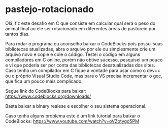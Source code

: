 # pastejo-rotacionado
Olá, fiz este desafio em C que consiste em calcular qual será o peso do animal final ao ele ser rotacionado em diferentes áreas de pastoreio por tantos dias.

Para rodar o programa eu aconselho baixar o CodeBlocks pois possui suas bibliotecas atualizadas, abra o arquivo por ele ou simplesmente crie um arquivo novo e copie e cole o código. Testei o código em alguns compiladores em C online, porém não obtive sucesso, pesquisei um pouco e vi que poderia ser por conta das bibliotecas desatualizadas dos sites.
Caso tenha um compilador em C fique a vontade para usar como o dev++ ou o próprio Visual Studio Code, mas para o VS precisa incrementar o gcc, que fica um pouco mais complicado.

Segue link do CodeBlocks para baixar:
https://www.codeblocks.org/downloads/

Basta baixar a binary realese e escolher o seu sistema operacional.

Caso tenha alguns problema este é um link tutorial para baixar o CodeBlocks:
https://www.youtube.com/watch?v=oVZotygd5PM

